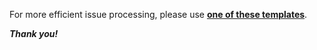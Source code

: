 For more efficient issue processing, please use [**one of these templates**](https://github.com/reactory/reactory/issues/new/choose).

***Thank you!***
